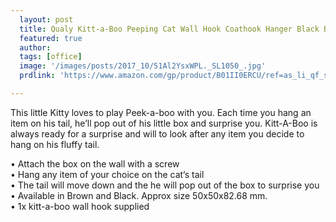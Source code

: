 ```yaml
---
  layout: post
  title: Qualy Kitt-a-Boo Peeping Cat Wall Hook Coathook Hanger Black Brown 
  featured: true
  author: 
  tags: [office]
  image: '/images/posts/2017_10/51Al2YsxWPL._SL1050_.jpg'
  prdlink: 'https://www.amazon.com/gp/product/B01II0ERCU/ref=as_li_qf_sp_asin_il_tl?ie=UTF8&tag=ehdwhqkr-20&camp=1789&creative=9325&linkCode=as2&creativeASIN=B01II0ERCU&linkId=3dad01177977c5bc4994d2669bb464eb'

---
```


This little Kitty loves to play Peek-a-boo with you. Each time you hang an item on his tail, he’ll pop out of his little box and surprise you. Kitt-A-Boo is always ready for a surprise and will to look after any item you decide to hang on his fluffy tail.

• Attach the box on the wall with a screw<br>
• Hang any item of your choice on the cat’s tail<br>
• The tail will move down and the he will pop out of the box to surprise you<br>
• Available in Brown and Black. Approx size 50x50x82.68 mm.<br>
• 1x kitt-a-boo wall hook supplied<br>